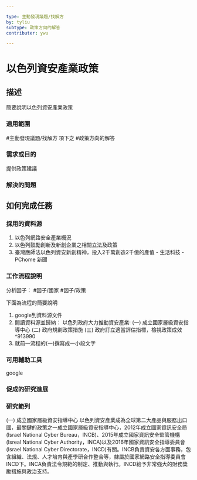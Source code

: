 ```yaml
---

type: 主動發現議題/找解方
by: tyliu
subtype: 政策方向的解答
contributer: ywu

---
```


# 以色列資安產業政策


## 描述
簡要說明以色列資安產業政策

### 適用範圍
#主動發現議題/找解方 項下之  #政策方向的解答 

### 需求或目的
提供政策建議

### 解決的問題


## 如何完成任務
### 採用的資料源
1. 以色列網路安全產業概況
2. 以色列鼓勵創新及新創企業之相關立法及政策
3. 臺灣應師法以色列資安新創精神，投入2千萬創造2千億的產值 - 生活科技 - PChome   新聞

### 工作流程說明
分析因子： #因子/國家 #因子/政策 

下面為流程的簡要說明

1. google到資料源文件
2. 閱讀資料源並歸納：
      以色列政府大力推動資安產業:
      (一) 成立國家層級資安指導中心
      (二) 政府規劃政策措施
      (三) 政府訂立適當評估指標，檢視政策成效 ^913990
3. 就前一流程的(一)撰寫成一小段文字

### 可用輔助工具
google

### 促成的研究進展


### 研究範列
(一) 成立國家層級資安指導中心
以色列資安產業成為全球第二大產品與服務出口國，最關鍵的政策之一成立國家層級資安指導中心，2012年成立國家資訊安全局(Israel National Cyber Bureau，INCB)、2015年成立國家資訊安全監管機構(Isreal National Cyber Authority，INCA)以及2016年國家資訊安全指導委員會(Israel National Cyber Directorate，INCD)有關。INCB負責資安各方面事務，包含組織、法規、人才培育與產學研合作整合等，隸屬於國家網路安全指導委員會INCD下。INCA負責法令規範的制定、推動與執行。INCD給予非常強大的財務獎勵措施與政治支持。

